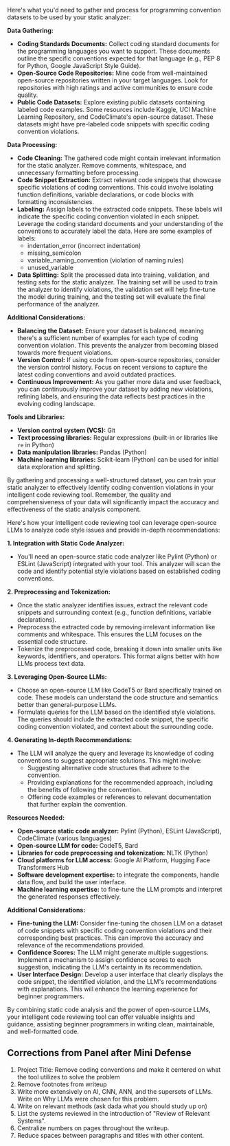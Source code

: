 Here's what you'd need to gather and process for programming convention datasets to be used by your static analyzer:

**Data Gathering:**

* **Coding Standards Documents:** Collect coding standard documents for the programming languages you want to support. These documents outline the specific conventions expected for that language (e.g., PEP 8 for Python, Google JavaScript Style Guide). 
* **Open-Source Code Repositories:**  Mine code from well-maintained open-source repositories written in your target languages. Look for repositories with high ratings and active communities to ensure code quality. 
* **Public Code Datasets:** Explore existing public datasets containing labeled code examples. Some resources include Kaggle, UCI Machine Learning Repository, and CodeClimate's open-source dataset. These datasets might have pre-labeled code snippets with specific coding convention violations.

**Data Processing:**

* **Code Cleaning:** The gathered code might contain irrelevant information for the static analyzer. Remove comments, whitespace, and unnecessary formatting before processing.
* **Code Snippet Extraction:** Extract relevant code snippets that showcase specific violations of coding conventions. This could involve isolating function definitions, variable declarations, or code blocks with formatting inconsistencies. 
* **Labeling:**  Assign labels to the extracted code snippets.  These labels will indicate the specific coding convention violated in each snippet. Leverage the coding standard documents and your understanding of the conventions to accurately label the data. Here are some examples of labels:
    * indentation_error (incorrect indentation)
    * missing_semicolon 
    * variable_naming_convention (violation of naming rules)
    * unused_variable
* **Data Splitting:** Split the processed data into training, validation, and testing sets for the static analyzer. The training set will be used to train the analyzer to identify violations, the validation set will help fine-tune the model during training, and the testing set will evaluate the final performance of the analyzer.

**Additional Considerations:**

* **Balancing the Dataset:**  Ensure your dataset is balanced, meaning there's a sufficient number of examples for each type of coding convention violation.  This prevents the analyzer from becoming biased towards more frequent violations.
* **Version Control:** If using code from open-source repositories, consider the version control history. Focus on recent versions to capture the latest coding conventions and avoid outdated practices.
* **Continuous Improvement:**  As you gather more data and user feedback, you can continuously improve your dataset by adding new violations, refining labels, and ensuring the data reflects best practices in the evolving coding landscape.

**Tools and Libraries:**

* **Version control system (VCS):** Git
* **Text processing libraries:** Regular expressions (built-in or libraries like `re` in Python)
* **Data manipulation libraries:** Pandas (Python)
* **Machine learning libraries:** Scikit-learn (Python) can be used for initial data exploration and splitting.

By gathering and processing a well-structured dataset, you can train your static analyzer to effectively identify coding convention violations in your intelligent code reviewing tool. Remember, the quality and comprehensiveness of your data will significantly impact the accuracy and effectiveness of the static analysis component.

Here's how your intelligent code reviewing tool can leverage open-source LLMs to analyze code style issues and provide in-depth recommendations:

**1. Integration with Static Code Analyzer:**

* You'll need an open-source static code analyzer like Pylint (Python) or ESLint (JavaScript) integrated with your tool. This analyzer will scan the code and identify potential style violations based on established coding conventions.

**2. Preprocessing and Tokenization:**

* Once the static analyzer identifies issues, extract the relevant code snippets and surrounding context (e.g., function definitions, variable declarations).
* Preprocess the extracted code by removing irrelevant information like comments and whitespace. This ensures the LLM focuses on the essential code structure.
* Tokenize the preprocessed code, breaking it down into smaller units like keywords, identifiers, and operators. This format aligns better with how LLMs process text data.

**3. Leveraging Open-Source LLMs:**

* Choose an open-source LLM like CodeT5 or Bard specifically trained on code. These models can understand the code structure and semantics better than general-purpose LLMs.
* Formulate queries for the LLM based on the identified style violations. The queries should include the extracted code snippet, the specific coding convention violated, and context about the surrounding code.

**4. Generating In-depth Recommendations:**

* The LLM will analyze the query and leverage its knowledge of coding conventions to suggest appropriate solutions. This might involve:
    * Suggesting alternative code structures that adhere to the convention.
    * Providing explanations for the recommended approach, including the benefits of following the convention.
    * Offering code examples or references to relevant documentation that further explain the convention.

**Resources Needed:**

* **Open-source static code analyzer:** Pylint (Python), ESLint (JavaScript), CodeClimate (various languages)
* **Open-source LLM for code:** CodeT5, Bard 
* **Libraries for code preprocessing and tokenization:** NLTK (Python)
* **Cloud platforms for LLM access:** Google AI Platform, Hugging Face  Transformers Hub
* **Software development expertise:**  to integrate the components, handle data flow, and build the user interface.
* **Machine learning expertise:** to fine-tune the LLM prompts and interpret the generated responses effectively.

**Additional Considerations:**

* **Fine-tuning the LLM:** Consider fine-tuning the chosen LLM on a dataset of code snippets with specific coding convention violations and their corresponding best practices. This can improve the accuracy and relevance of the recommendations provided.
* **Confidence Scores:**  The LLM might generate multiple suggestions. Implement a mechanism to assign confidence scores to each suggestion, indicating the LLM's certainty in its recommendation.
* **User Interface Design:**  Develop a user interface that clearly displays the code snippet, the identified violation, and the LLM's recommendations with explanations. This will enhance the learning experience for beginner programmers.

By combining static code analysis and the power of open-source LLMs, your intelligent code reviewing tool can offer valuable insights and guidance, assisting beginner programmers in writing clean, maintainable, and well-formatted code. 



## Corrections from Panel after Mini Defense
1. Project Title: Remove coding conventions and make it centered on what the tool utilizes to solve the problem
2. Remove footnotes from writeup
3. Write more extensively on AI, CNN, ANN, and the supersets of LLMs. Write on Why LLMs were chosen for this problem.
4. Write on relevant methods (ask dada what you should study up on)
4. List the systems reviewed in the introduction of "Review of Relevant Systems".
5. Centralize numbers on pages throughout the writeup.
6. Reduce spaces between paragraphs and titles with other content.